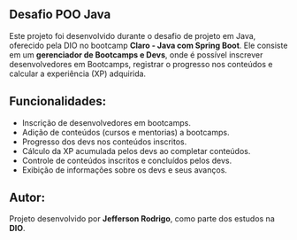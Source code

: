 ## Desafio POO Java

Este projeto foi desenvolvido durante o desafio de projeto em Java, oferecido pela DIO no bootcamp **Claro - Java com Spring Boot**. Ele consiste em um **gerenciador de Bootcamps e Devs**, onde é possível inscrever desenvolvedores em Bootcamps, registrar o progresso nos conteúdos e calcular a experiência (XP) adquirida.

## Funcionalidades:

- Inscrição de desenvolvedores em bootcamps.
- Adição de conteúdos (cursos e mentorias) a bootcamps.
- Progresso dos devs nos conteúdos inscritos.
- Cálculo da XP acumulada pelos devs ao completar conteúdos.
- Controle de conteúdos inscritos e concluídos pelos devs.
- Exibição de informações sobre os devs e seus avanços.

## Autor:

Projeto desenvolvido por **Jefferson Rodrigo**, como parte dos estudos na **DIO**.
